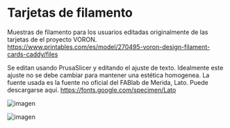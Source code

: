 # Tarjetas de filamento
Muestras de filamento para los usuarios editadas originalmente de las tarjetas de el proyecto VORON.
  https://www.printables.com/es/model/270495-voron-design-filament-cards-caddy/files

  Se editan usando PrusaSlicer y editando el ajuste de texto. Idealmente este ajuste no se debe cambiar para mantener una estética homogenea.
  La fuente usada es la fuente no oficial del FABlab de Merida, Lato. Puede descargarse aquí. https://fonts.google.com/specimen/Lato

  ![imagen](https://github.com/FabLab-Merida/Tarjetas-de-filamento/assets/118526185/bb5c719f-d868-4cf9-ab21-e5a359c3c62a)

  ![imagen](https://github.com/FabLab-Merida/TarjetasDeFilamento/assets/118526185/d4d4d853-d8b6-4dcb-bef7-f0e79617ee47)
  
  
